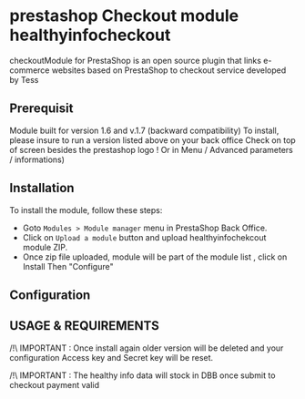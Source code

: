 # prestashop Checkout module healthyinfocheckout

checkoutModule for PrestaShop is an open source plugin that links e-commerce websites based on PrestaShop to checkout service developed by Tess

## Prerequisit

Module built for version 1.6 and v.1.7 (backward compatibility) To install, please insure to run a version listed above on your back office Check on top of screen besides the prestashop logo ! Or in Menu / Advanced parameters / informations)

## Installation

To install the module, follow these steps:

- Goto `Modules > Module manager` menu in PrestaShop Back Office.
- Click on `Upload a module` button and upload healthyinfochekcout module ZIP.
- Once zip file uploaded, module will be part of the module list , click on Install Then "Configure"

## Configuration


## USAGE & REQUIREMENTS

/!\ IMPORTANT : Once install again older version will be deleted and your configuration Access key and Secret key will be reset.

/!\ IMPORTANT : The healthy info data will stock in DBB once submit to checkout payment valid





